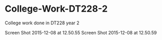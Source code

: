 # College-Work-DT228-2
College work done in DT228 year 2 

Screen Shot 2015-12-08 at 12.50.55
Screen Shot 2015-12-08 at 12.50.59

